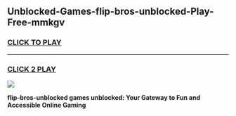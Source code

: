 
## Unblocked-Games-flip-bros-unblocked-Play-Free-mmkgv
<h3>
<a href="https://premium76.site?title=flip-bros-unblocked&ref=18A1">CLICK TO PLAY</a></h3>
<hr>

<h3>
<a href="https://premium76.site?title=flip-bros-unblocked&ref=18A1">CLICK 2 PLAY</a>
  
</h3>

<a href="https://premium76.site?title=flip-bros-unblocked&ref=18A1"><img src="https://clearcache.store/games.png"></a>


**flip-bros-unblocked games unblocked: Your Gateway to Fun and Accessible Online Gaming**
